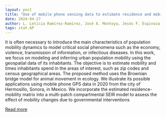 ```yaml
---
layout: post
title: "Use of mobile phone sensing data to estimate residence and mobility times in urban patches during the COVID-19 epidemic: The case of the 2020 outbreak in Hermosillo, Mexico"
date: 2024-04-27
author: L. Leticia Ramírez-Ramírez, José A. Montoya, Jesús F. Espinoza, Chahak Mehta, Albert Orwa Akuno, Tan Bui-Thanh
tags: stat.AP
---
```


It is often necessary to introduce the main characteristics of population mobility dynamics to model critical social phenomena such as the economy, violence, transmission of information, or infectious diseases. In this work, we focus on modeling and inferring urban population mobility using the geospatial data of its inhabitants. The objective is to estimate mobility and times inhabitants spend in the areas of interest, such as zip codes and census geographical areas. The proposed method uses the Brownian bridge model for animal movement in ecology. We illustrate its possible applications using mobile phone GPS data in 2020 from the city of Hermosillo, Sonora, in Mexico. We incorporate the estimated residence-mobility matrix into a multi-patch compartmental SEIR model to assess the effect of mobility changes due to governmental interventions

[Read more](https://arxiv.org/abs/2212.09963)